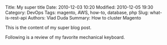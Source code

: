 Title: My super title
Date: 2010-12-03 10:20
Modified: 2010-12-05 19:30
Category: DevOps
Tags: magento, AWS, how-to, database, php
Slug: what-is-rest-api
Authors: Vlad Duda
Summary: How to cluster Magento

This is the content of my super blog post.

Following is a review of my favorite mechanical keyboard.

